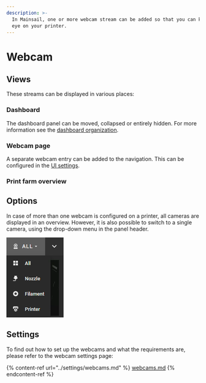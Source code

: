 ```yaml
---
description: >-
  In Mainsail, one or more webcam stream can be added so that you can keep an
  eye on your printer.
---
```


# Webcam

## Views

These streams can be displayed in various places:

### Dashboard

The dashboard panel can be moved, collapsed or entirely hidden. For more information see the [dashboard organization](dashboard-organisation.md).

### Webcam page

A separate webcam entry can be added to the navigation. This can be configured in the [UI settings](../settings/ui-settings.md).

### Print farm overview



## Options

In case of more than one webcam is configured on a printer, all cameras are displayed in an overview. However, it is also possible to switch to a single camera, using the drop-down menu in the panel header.

![](<../../.gitbook/assets/grafik (2).png>)

## Settings

To find out how to set up the webcams and what the requirements are, please refer to the webcam settings page:

{% content-ref url="../settings/webcams.md" %}
[webcams.md](../settings/webcams.md)
{% endcontent-ref %}
